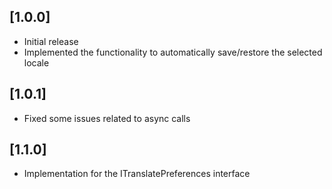 ## [1.0.0]

- Initial release
- Implemented the functionality to automatically save/restore the selected locale

## [1.0.1]

- Fixed some issues related to async calls

## [1.1.0]

- Implementation for the ITranslatePreferences interface
